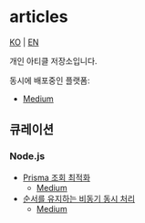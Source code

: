# articles

[KO](https://github.com/daengdaengLee/articles/blob/main/README.md) | [EN](https://github.com/daengdaengLee/articles/blob/main/README_EN.md)

개인 아티클 저장소입니다.

동시에 배포중인 플랫폼:

- [Medium](https://medium.com/@daengdaenglee)

## 큐레이션

### Node.js

- [Prisma 조회 최적화](https://github.com/daengdaengLee/articles/blob/main/Prisma%20%EC%A1%B0%ED%9A%8C%20%EC%B5%9C%EC%A0%81%ED%99%94/KO.md)
    - [Medium](https://medium.com/@daengdaenglee/prisma-%EC%A1%B0%ED%9A%8C-%EC%B5%9C%EC%A0%81%ED%99%94-e17043266739)
- [순서를 유지하는 비동기 동시 처리](https://github.com/daengdaengLee/articles/blob/main/%EC%88%9C%EC%84%9C%EB%A5%BC%20%EC%9C%A0%EC%A7%80%ED%95%98%EB%8A%94%20%EB%B9%84%EB%8F%99%EA%B8%B0%20%EB%8F%99%EC%8B%9C%20%EC%B2%98%EB%A6%AC/KO.md)
    - [Medium](https://medium.com/@daengdaenglee/%EC%88%9C%EC%84%9C%EB%A5%BC-%EC%9C%A0%EC%A7%80%ED%95%98%EB%8A%94-%EB%B9%84%EB%8F%99%EA%B8%B0-%EB%8F%99%EC%8B%9C-%EC%B2%98%EB%A6%AC-b05092398e45)

<!--
# (### LeetCode 문제 풀이)
-->
